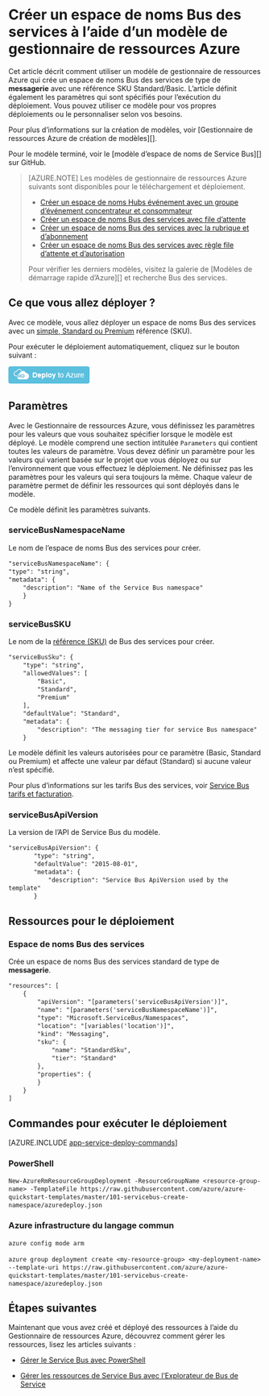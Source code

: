 <properties
    pageTitle="Créer un espace de noms Bus des services à l’aide d’un modèle de gestionnaire de ressources | Microsoft Azure"
    description="Utiliser le Gestionnaire de ressources Azure modèle pour créer un espace de noms Bus des services"
    services="service-bus"
    documentationCenter=".net"
    authors="sethmanheim"
    manager="timlt"
    editor=""/>

<tags
    ms.service="service-bus"
    ms.devlang="tbd"
    ms.topic="article"
    ms.tgt_pltfrm="dotnet"
    ms.workload="na"
    ms.date="10/04/2016"
    ms.author="sethm;shvija"/>

# <a name="create-a-service-bus-namespace-using-an-azure-resource-manager-template"></a>Créer un espace de noms Bus des services à l’aide d’un modèle de gestionnaire de ressources Azure

Cet article décrit comment utiliser un modèle de gestionnaire de ressources Azure qui crée un espace de noms Bus des services de type de **messagerie** avec une référence SKU Standard/Basic. L’article définit également les paramètres qui sont spécifiés pour l’exécution du déploiement. Vous pouvez utiliser ce modèle pour vos propres déploiements ou le personnaliser selon vos besoins.

Pour plus d’informations sur la création de modèles, voir [Gestionnaire de ressources Azure de création de modèles][].

Pour le modèle terminé, voir le [modèle d’espace de noms de Service Bus][] sur GitHub.

>[AZURE.NOTE] Les modèles de gestionnaire de ressources Azure suivants sont disponibles pour le téléchargement et déploiement. 
>
>-    [Créer un espace de noms Hubs événement avec un groupe d’événement concentrateur et consommateur](../event-hubs/event-hubs-resource-manager-namespace-event-hub.md)
>-    [Créer un espace de noms Bus des services avec file d’attente](service-bus-resource-manager-namespace-queue.md)
>-    [Créer un espace de noms Bus des services avec la rubrique et d’abonnement](service-bus-resource-manager-namespace-topic.md)
>-    [Créer un espace de noms Bus des services avec règle file d’attente et d’autorisation](service-bus-resource-manager-namespace-auth-rule.md)
>
>Pour vérifier les derniers modèles, visitez la galerie de [Modèles de démarrage rapide d’Azure][] et recherche Bus des services.

## <a name="what-will-you-deploy"></a>Ce que vous allez déployer ?

Avec ce modèle, vous allez déployer un espace de noms Bus des services avec un [simple, Standard ou Premium](https://azure.microsoft.com/pricing/details/service-bus/) référence (SKU).

Pour exécuter le déploiement automatiquement, cliquez sur le bouton suivant :

[![Déploiement d’Azure](./media/service-bus-resource-manager-namespace/deploybutton.png)](https://portal.azure.com/#create/Microsoft.Template/uri/https%3A%2F%2Fraw.githubusercontent.com%2FAzure%2Fazure-quickstart-templates%2Fmaster%2F101-servicebus-create-namespace%2Fazuredeploy.json)

## <a name="parameters"></a>Paramètres

Avec le Gestionnaire de ressources Azure, vous définissez les paramètres pour les valeurs que vous souhaitez spécifier lorsque le modèle est déployé. Le modèle comprend une section intitulée `Parameters` qui contient toutes les valeurs de paramètre. Vous devez définir un paramètre pour les valeurs qui varient basée sur le projet que vous déployez ou sur l’environnement que vous effectuez le déploiement. Ne définissez pas les paramètres pour les valeurs qui sera toujours la même. Chaque valeur de paramètre permet de définir les ressources qui sont déployés dans le modèle.

Ce modèle définit les paramètres suivants.

### <a name="servicebusnamespacename"></a>serviceBusNamespaceName

Le nom de l’espace de noms Bus des services pour créer.

```
"serviceBusNamespaceName": {
"type": "string",
"metadata": { 
    "description": "Name of the Service Bus namespace" 
    }
}
```

### <a name="servicebussku"></a>serviceBusSKU

Le nom de la [référence (SKU)](https://azure.microsoft.com/pricing/details/service-bus/) de Bus des services pour créer.

```
"serviceBusSku": { 
    "type": "string", 
    "allowedValues": [ 
        "Basic", 
        "Standard",
        "Premium" 
    ], 
    "defaultValue": "Standard", 
    "metadata": { 
        "description": "The messaging tier for service Bus namespace" 
    } 

```

Le modèle définit les valeurs autorisées pour ce paramètre (Basic, Standard ou Premium) et affecte une valeur par défaut (Standard) si aucune valeur n’est spécifié.

Pour plus d’informations sur les tarifs Bus des services, voir [Service Bus tarifs et facturation][].

### <a name="servicebusapiversion"></a>serviceBusApiVersion

La version de l’API de Service Bus du modèle.

```
"serviceBusApiVersion": { 
       "type": "string", 
       "defaultValue": "2015-08-01", 
       "metadata": { 
           "description": "Service Bus ApiVersion used by the template" 
       } 
```

## <a name="resources-to-deploy"></a>Ressources pour le déploiement

### <a name="service-bus-namespace"></a>Espace de noms Bus des services

Crée un espace de noms Bus des services standard de type de **messagerie**.

```
"resources": [
    {
        "apiVersion": "[parameters('serviceBusApiVersion')]",
        "name": "[parameters('serviceBusNamespaceName')]",
        "type": "Microsoft.ServiceBus/Namespaces",
        "location": "[variables('location')]",
        "kind": "Messaging",
        "sku": {
            "name": "StandardSku",
            "tier": "Standard"
        },
        "properties": {
        }
    }
]
```

## <a name="commands-to-run-deployment"></a>Commandes pour exécuter le déploiement

[AZURE.INCLUDE [app-service-deploy-commands](../../includes/app-service-deploy-commands.md)]

### <a name="powershell"></a>PowerShell

```
New-AzureRmResourceGroupDeployment -ResourceGroupName <resource-group-name> -TemplateFile https://raw.githubusercontent.com/azure/azure-quickstart-templates/master/101-servicebus-create-namespace/azuredeploy.json
```

### <a name="azure-cli"></a>Azure infrastructure du langage commun

```
azure config mode arm

azure group deployment create <my-resource-group> <my-deployment-name> --template-uri https://raw.githubusercontent.com/azure/azure-quickstart-templates/master/101-servicebus-create-namespace/azuredeploy.json
```

## <a name="next-steps"></a>Étapes suivantes

Maintenant que vous avez créé et déployé des ressources à l’aide du Gestionnaire de ressources Azure, découvrez comment gérer les ressources, lisez les articles suivants :

- [Gérer le Service Bus avec PowerShell](service-bus-powershell-how-to-provision.md)
- [Gérer les ressources de Service Bus avec l’Explorateur de Bus de Service](https://code.msdn.microsoft.com/Service-Bus-Explorer-f2abca5a)

  [Création de modèles de gestionnaire de ressources Azure]: ../resource-group-authoring-templates.md
  [Modèle d’espace de noms Bus des services]: https://github.com/Azure/azure-quickstart-templates/blob/master/101-servicebus-create-namespace/
  [Modèles de démarrage rapide Azure]: https://azure.microsoft.com/documentation/templates/?term=service+bus
  [Service Bus tarifs et facturation]: https://azure.microsoft.com/documentation/articles/service-bus-pricing-billing/
  [Using Azure PowerShell with Azure Resource Manager]: ../powershell-azure-resource-manager.md
  [Using the Azure CLI for Mac, Linux, and Windows with Azure Resource Management]: ../xplat-cli-azure-resource-manager.md
